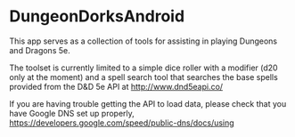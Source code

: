 # DungeonDorksAndroid

This app serves as a collection of tools for assisting in playing Dungeons and Dragons 5e.

The toolset is currently limited to a simple dice roller with a modifier (d20 only at the moment) and a spell search tool that searches the base spells provided from the D&D 5e API at http://www.dnd5eapi.co/

If you are having trouble getting the API to load data, please check that you have Google DNS set up properly, https://developers.google.com/speed/public-dns/docs/using
